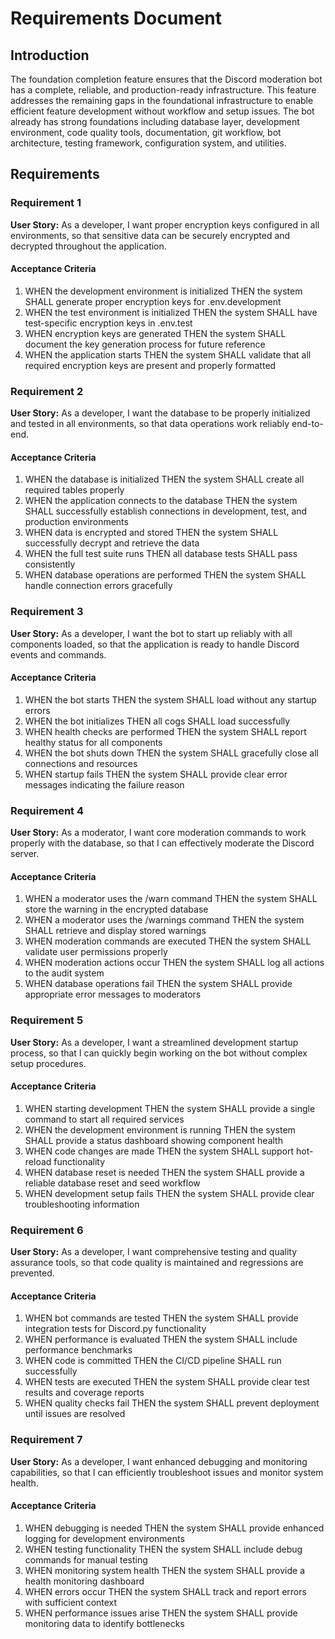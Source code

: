 # Requirements Document

## Introduction

The foundation completion feature ensures that the Discord moderation bot has a complete, reliable, and production-ready infrastructure. This feature addresses the remaining gaps in the foundational infrastructure to enable efficient feature development without workflow and setup issues. The bot already has strong foundations including database layer, development environment, code quality tools, documentation, git workflow, bot architecture, testing framework, configuration system, and utilities.

## Requirements

### Requirement 1

**User Story:** As a developer, I want proper encryption keys configured in all environments, so that sensitive data can be securely encrypted and decrypted throughout the application.

#### Acceptance Criteria

1. WHEN the development environment is initialized THEN the system SHALL generate proper encryption keys for .env.development
2. WHEN the test environment is initialized THEN the system SHALL have test-specific encryption keys in .env.test
3. WHEN encryption keys are generated THEN the system SHALL document the key generation process for future reference
4. WHEN the application starts THEN the system SHALL validate that all required encryption keys are present and properly formatted

### Requirement 2

**User Story:** As a developer, I want the database to be properly initialized and tested in all environments, so that data operations work reliably end-to-end.

#### Acceptance Criteria

1. WHEN the database is initialized THEN the system SHALL create all required tables properly
2. WHEN the application connects to the database THEN the system SHALL successfully establish connections in development, test, and production environments
3. WHEN data is encrypted and stored THEN the system SHALL successfully decrypt and retrieve the data
4. WHEN the full test suite runs THEN all database tests SHALL pass consistently
5. WHEN database operations are performed THEN the system SHALL handle connection errors gracefully

### Requirement 3

**User Story:** As a developer, I want the bot to start up reliably with all components loaded, so that the application is ready to handle Discord events and commands.

#### Acceptance Criteria

1. WHEN the bot starts THEN the system SHALL load without any startup errors
2. WHEN the bot initializes THEN all cogs SHALL load successfully
3. WHEN health checks are performed THEN the system SHALL report healthy status for all components
4. WHEN the bot shuts down THEN the system SHALL gracefully close all connections and resources
5. WHEN startup fails THEN the system SHALL provide clear error messages indicating the failure reason

### Requirement 4

**User Story:** As a moderator, I want core moderation commands to work properly with the database, so that I can effectively moderate the Discord server.

#### Acceptance Criteria

1. WHEN a moderator uses the /warn command THEN the system SHALL store the warning in the encrypted database
2. WHEN a moderator uses the /warnings command THEN the system SHALL retrieve and display stored warnings
3. WHEN moderation commands are executed THEN the system SHALL validate user permissions properly
4. WHEN moderation actions occur THEN the system SHALL log all actions to the audit system
5. WHEN database operations fail THEN the system SHALL provide appropriate error messages to moderators

### Requirement 5

**User Story:** As a developer, I want a streamlined development startup process, so that I can quickly begin working on the bot without complex setup procedures.

#### Acceptance Criteria

1. WHEN starting development THEN the system SHALL provide a single command to start all required services
2. WHEN the development environment is running THEN the system SHALL provide a status dashboard showing component health
3. WHEN code changes are made THEN the system SHALL support hot-reload functionality
4. WHEN database reset is needed THEN the system SHALL provide a reliable database reset and seed workflow
5. WHEN development setup fails THEN the system SHALL provide clear troubleshooting information

### Requirement 6

**User Story:** As a developer, I want comprehensive testing and quality assurance tools, so that code quality is maintained and regressions are prevented.

#### Acceptance Criteria

1. WHEN bot commands are tested THEN the system SHALL provide integration tests for Discord.py functionality
2. WHEN performance is evaluated THEN the system SHALL include performance benchmarks
3. WHEN code is committed THEN the CI/CD pipeline SHALL run successfully
4. WHEN tests are executed THEN the system SHALL provide clear test results and coverage reports
5. WHEN quality checks fail THEN the system SHALL prevent deployment until issues are resolved

### Requirement 7

**User Story:** As a developer, I want enhanced debugging and monitoring capabilities, so that I can efficiently troubleshoot issues and monitor system health.

#### Acceptance Criteria

1. WHEN debugging is needed THEN the system SHALL provide enhanced logging for development environments
2. WHEN testing functionality THEN the system SHALL include debug commands for manual testing
3. WHEN monitoring system health THEN the system SHALL provide a health monitoring dashboard
4. WHEN errors occur THEN the system SHALL track and report errors with sufficient context
5. WHEN performance issues arise THEN the system SHALL provide monitoring data to identify bottlenecks
